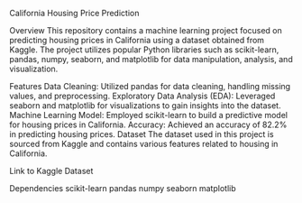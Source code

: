 California Housing Price Prediction

Overview
This repository contains a machine learning project focused on predicting housing prices in California using a dataset obtained from Kaggle. The project utilizes popular Python libraries such as scikit-learn, pandas, numpy, seaborn, and matplotlib for data manipulation, analysis, and visualization.

Features
Data Cleaning: Utilized pandas for data cleaning, handling missing values, and preprocessing.
Exploratory Data Analysis (EDA): Leveraged seaborn and matplotlib for visualizations to gain insights into the dataset.
Machine Learning Model: Employed scikit-learn to build a predictive model for housing prices in California.
Accuracy: Achieved an accuracy of 82.2% in predicting housing prices.
Dataset
The dataset used in this project is sourced from Kaggle and contains various features related to housing in California.

Link to Kaggle Dataset

Dependencies
scikit-learn
pandas
numpy
seaborn
matplotlib

